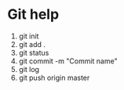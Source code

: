 # Git help

1. git init
2. git add .
3. git status
4. git commit -m "Commit name"
5. git log
6. git push origin master